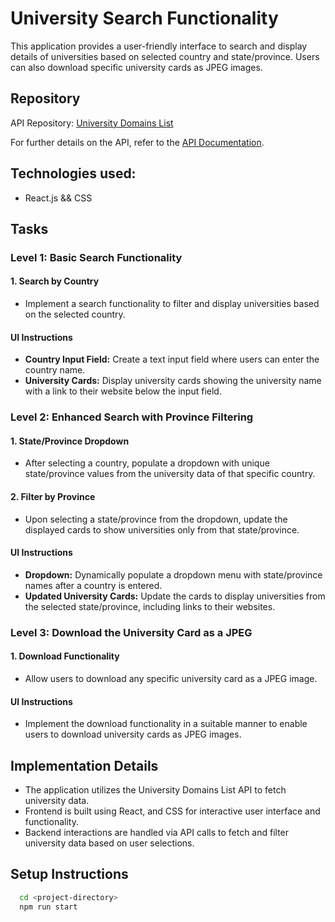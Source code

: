 # University Search Functionality

This application provides a user-friendly interface to search and display details of universities based on selected country and state/province. Users can also download specific university cards as JPEG images.

## Repository

API Repository: [University Domains List](https://github.com/Hipo/university-domains-list)

For further details on the API, refer to the [API Documentation](https://github.com/Hipo/university-domains-list#2---using-the-hosted-api).

## Technologies used:
- React.js && CSS

## Tasks

### Level 1: Basic Search Functionality

#### 1. Search by Country

- Implement a search functionality to filter and display universities based on the selected country.

#### UI Instructions

- **Country Input Field:** Create a text input field where users can enter the country name.
- **University Cards:** Display university cards showing the university name with a link to their website below the input field.

### Level 2: Enhanced Search with Province Filtering

#### 1. State/Province Dropdown

- After selecting a country, populate a dropdown with unique state/province values from the university data of that specific country.

#### 2. Filter by Province

- Upon selecting a state/province from the dropdown, update the displayed cards to show universities only from that state/province.

#### UI Instructions

- **Dropdown:** Dynamically populate a dropdown menu with state/province names after a country is entered.
- **Updated University Cards:** Update the cards to display universities from the selected state/province, including links to their websites.

### Level 3: Download the University Card as a JPEG

#### 1. Download Functionality

- Allow users to download any specific university card as a JPEG image.

#### UI Instructions

- Implement the download functionality in a suitable manner to enable users to download university cards as JPEG images.

## Implementation Details

- The application utilizes the University Domains List API to fetch university data.
- Frontend is built using React, and CSS for interactive user interface and functionality.
- Backend interactions are handled via API calls to fetch and filter university data based on user selections.

## Setup Instructions
```bash
  cd <project-directory>
  npm run start
```
